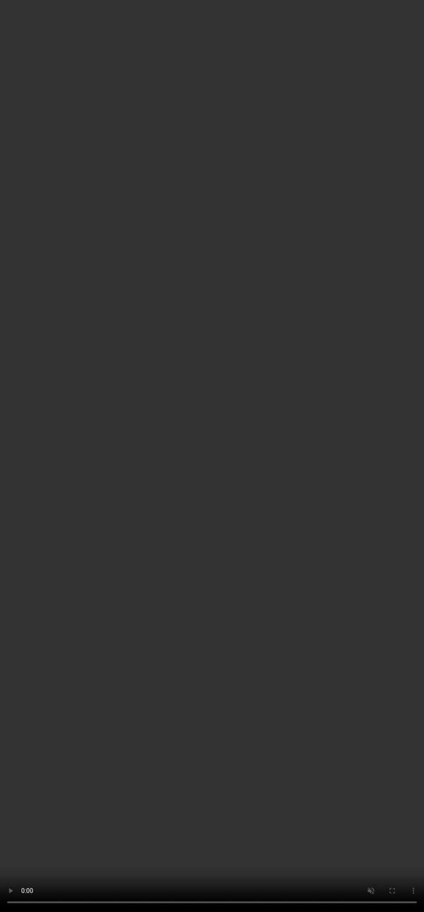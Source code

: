 

<html lang="es">
<head>
  <meta charset="UTF-8">
  <meta name="viewport" content="width=device-width, initial-scale=1.0">
  <title></title>
  <style>
    body, html {
      height: 100%;
      margin: 0;
      padding: 0;
      overflow: hidden;
    }
    .video-bg {
      position: fixed;
      top: 0; left: 0;
      width: 100vw;
      height: 100vh;
      object-fit: cover;
      z-index: -1;
    }
    .contenido {
      position: relative;
      z-index: 1;
      color: #fff;
      text-shadow: 2px 2px 6px rgba(0,0,0,0.7);
      display: flex;
      flex-direction: column;
      justify-content: center;
      align-items: center;
      height: 100vh;
      font-family: sans-serif;
    }
  </style>
</head>
<body>
  <!-- Cambia el src="video.mp4" por la ruta o enlace de tu video corto -->
  <video class="video-bg" src="vip 01.mp4" autoplay muted loop></video>

  <div class="contenido">
    <h1></h1>
    <p></p>
  </div>
</body>
</html>


